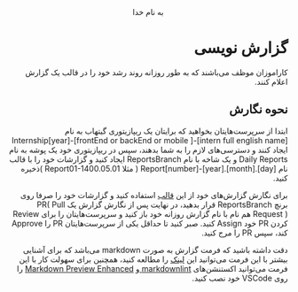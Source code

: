<div dir=rtl align="center">
به نام خدا
</div>
<div dir="rtl" align="right">

# گزارش نویسی
  
کاراموزان موظف می‌باشند که به طور روزانه روند رشد خود را در قالب یک گزارش اعلام کنند.

## نحوه نگارش
  
  ابتدا از سرپرست‌هایتان بخواهید که برایتان یک ریپازیتوری گیتهاب به نام Internship[year]-[frontEnd or backEnd or mobile ]-[intern full english name] ایجاد کنند و دسترسی‌های لازم را به شما بدهند، سپس در ریپازیتوری خود یک پوشه به نام Daily Reports  و یک شاخه با نام ReportsBranch ایجاد کنید و گزارشات خود را با قالب نام Report[number]-[year].[month].[day] ( مثلا Report01-1400.05.01 )ذخیره کنید.
  
  برای نگارش گزارش‌های خود از این [قالب](https://github.com/MARS-JSU/Internship-Documents/blob/General-Phases/General%20Docs/Phase02-Report/ReportTemplate.md) استفاده کنید و گزارشات خود را صرفا روی برنچ ReportsBranch قرار بدهید، در نهایت پس از نگارش گزارش یک PR( Pull Request ) هم نام با نام گزارش روزانه خود باز کنید و سرپرست‌هایتان را برای Review کردن PR خود Assign کنید. صبر کنید تا حداقل یکی از سرپرست‌هایتان PR را Approve کند، سپس PR را مرج کنید.

دقت داشته باشید که فرمت گزارش به صورت markdown می‌باشد که برای آشنایی بیشتر با این فرمت می‌توانید این [لینک](https://github.com/adam-p/markdown-here/wiki/Markdown-Cheatsheet) را مطالعه کنید، همچنین برای سهولت کار با این فرمت می‌توانید اکستنشن‌های [markdownlint
](https://marketplace.visualstudio.com/items?itemName=DavidAnson.vscode-markdownlint) و [Markdown Preview Enhanced](https://marketplace.visualstudio.com/items?itemName=shd101wyy.markdown-preview-enhanced) را روی VSCode خود نصب کنید.
</div>
